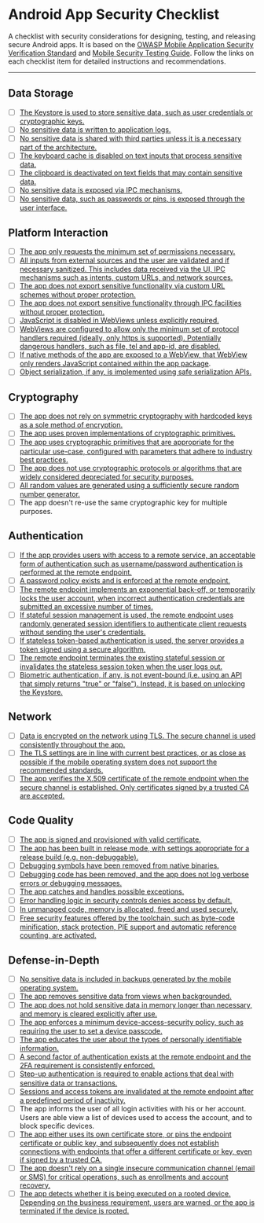 # Android App Security Checklist

A checklist with security considerations for designing, testing, and releasing secure Android apps. It is based on the [OWASP Mobile Application Security Verification Standard](https://github.com/OWASP/owasp-masvs/) and [Mobile Security Testing Guide](https://github.com/OWASP/owasp-mstg/). Follow the links on each checklist item for detailed instructions and recommendations.

------------------------------------------------------------------------------
## Data Storage

- [ ] [The Keystore is used to store sensitive data, such as user credentials or cryptographic keys.](https://github.com/OWASP/owasp-mstg/blob/master/Document/0x05d-Testing-Data-Storage.md#testing-for-sensitive-data-in-local-storage)
- [ ] [No sensitive data is written to application logs.](https://github.com/OWASP/owasp-mstg/blob/master/Document/0x05d-Testing-Data-Storage.md#testing-for-sensitive-data-in-logs)
- [ ] [No sensitive data is shared with third parties unless it is a necessary part of the architecture.](https://github.com/OWASP/owasp-mstg/blob/master/Document/0x05d-Testing-Data-Storage.md#testing-whether-sensitive-data-is-sent-to-third-parties)
- [ ] [The keyboard cache is disabled on text inputs that process sensitive data.](https://github.com/OWASP/owasp-mstg/blob/master/Document/0x05d-Testing-Data-Storage.md#testing-whether-the-keyboard-cache-is-disabled-for-text-input-fields)
- [ ] [The clipboard is deactivated on text fields that may contain sensitive data.](https://github.com/OWASP/owasp-mstg/blob/master/Document/0x05d-Testing-Data-Storage.md#testing-for-sensitive-data-in-the-clipboard)
- [ ] [No sensitive data is exposed via IPC mechanisms.](https://github.com/OWASP/owasp-mstg/blob/master/Document/0x05d-Testing-Data-Storage.md#testing-whether-sensitive-data-is-exposed-via-ipc-mechanisms)
- [ ] [No sensitive data, such as passwords or pins, is exposed through the user interface.](https://github.com/OWASP/owasp-mstg/blob/master/Document/0x05d-Testing-Data-Storage.md#testing-for-sensitive-data-disclosure-through-the-user-interface)

## Platform Interaction

- [ ] [The app only requests the minimum set of permissions necessary.](https://github.com/OWASP/owasp-mstg/blob/master/Document/0x05h-Testing-Platform-Interaction.md#testing-app-permissions)
- [ ] [All inputs from external sources and the user are validated and if necessary sanitized. This includes data received via the UI, IPC mechanisms such as intents, custom URLs, and network sources.](https://github.com/OWASP/owasp-mstg/blob/master/Document/0x04h-Testing-Code-Quality.md#user-content-testing-for-injection-flaws)
- [ ] [The app does not export sensitive functionality via custom URL schemes without proper protection.](https://github.com/OWASP/owasp-mstg/blob/master/Document/0x05h-Testing-Platform-Interaction.md#testing-custom-url-schemes)
- [ ] [The app does not export sensitive functionality through IPC facilities without proper protection.](https://github.com/OWASP/owasp-mstg/blob/master/Document/0x05h-Testing-Platform-Interaction.md#testing-for-sensitive-functionality-exposure-through-ipc)
- [ ] [JavaScript is disabled in WebViews unless explicitly required.](https://github.com/OWASP/owasp-mstg/blob/master/Document/0x05h-Testing-Platform-Interaction.md#testing-javascript-execution-in-webviews)
- [ ] [WebViews are configured to allow only the minimum set of protocol handlers required (ideally, only https is supported). Potentially dangerous handlers, such as file, tel and app-id, are disabled.](https://github.com/OWASP/owasp-mstg/blob/master/Document/0x05h-Testing-Platform-Interaction.md#testing-webview-protocol-handlers)
- [ ] [If native methods of the app are exposed to a WebView, that WebView only renders JavaScript contained within the app package](https://github.com/OWASP/owasp-mstg/blob/master/Document/0x05h-Testing-Platform-Interaction.md#testing-whether-java-objects-are-exposed-through-webviews).
- [ ] [Object serialization, if any, is implemented using safe serialization APIs.](https://github.com/OWASP/owasp-mstg/blob/master/Document/0x05h-Testing-Platform-Interaction.md#user-content-testing-object-persistence)

## Cryptography

- [ ] [The app does not rely on symmetric cryptography with hardcoded keys as a sole method of encryption.](https://github.com/OWASP/owasp-mstg/blob/master/Document/0x04g-Testing-Cryptography.md#user-content-testing-for-hardcoded-cryptographic-keys)
- [ ] [The app uses proven implementations of cryptographic primitives.](https://github.com/OWASP/owasp-mstg/blob/master/Document/0x04g-Testing-Cryptography.md#user-content-testing-for-custom-implementations-of-cryptography)
- [ ] [The app uses cryptographic primitives that are appropriate for the particular use-case, configured with parameters that adhere to industry best practices.](https://github.com/OWASP/owasp-mstg/blob/master/Document/0x05e-Testing-Cryptography.md#user-content-verifying-the-configuration-of-cryptographic-standard-algorithms)
- [ ] [The app does not use cryptographic protocols or algorithms that are widely considered depreciated for security purposes.](https://github.com/OWASP/owasp-mstg/blob/master/Document/0x04g-Testing-Cryptography.md#user-content-testing-for-insecure-andor-deprecated-cryptographic-algorithms)
- [ ] [All random values are generated using a sufficiently secure random number generator.](https://github.com/OWASP/owasp-mstg/blob/master/Document/0x05e-Testing-Cryptography.md#user-content-testing-random-number-generation)
- [ ] The app doesn't re-use the same cryptographic key for multiple purposes.

## Authentication

- [ ] [If the app provides users with access to a remote service, an acceptable form of authentication such as username/password authentication is performed at the remote endpoint.](https://github.com/OWASP/owasp-mstg/blob/master/Document/0x04e-Testing-Authentication-and-Session-Management.md#user-content-testing-authentication-with-the-back-end)
- [ ] [A password policy exists and is enforced at the remote endpoint.](https://github.com/OWASP/owasp-mstg/blob/master/Document/0x04e-Testing-Authentication-and-Session-Management.md#user-content-testing-the-password-policy)
- [ ] [The remote endpoint implements an exponential back-off, or temporarily locks the user account, when incorrect authentication credentials are submitted an excessive number of times.](https://github.com/OWASP/owasp-mstg/blob/master/Document/0x04e-Testing-Authentication-and-Session-Management.md#user-content-testing-excessive-login-attempts)
- [ ] [If stateful session management is used, the remote endpoint uses randomly generated session identifiers to authenticate client requests without sending the user's credentials.](https://github.com/OWASP/owasp-mstg/blob/master/Document/0x04e-Testing-Authentication-and-Session-Management.md#user-content-testing-session-management)
- [ ] [If stateless token-based authentication is used, the server provides a token signed using a secure algorithm.](https://github.com/OWASP/owasp-mstg/blob/master/Document/0x04e-Testing-Authentication-and-Session-Management.md#user-content-testing-stateless-token-based-authentication)
- [ ] [The remote endpoint terminates the existing stateful session or invalidates the stateless session token when the user logs out.](https://github.com/OWASP/owasp-mstg/blob/master/Document/0x04e-Testing-Authentication-and-Session-Management.md#user-content-testing-the-logout-functionality)
- [ ] [Biometric authentication, if any, is not event-bound (i.e. using an API that simply returns "true" or "false"). Instead, it is based on unlocking the Keystore.](https://github.com/OWASP/owasp-mstg/blob/master/Document/0x05f-Testing-Local-Authentication.md#testing-biometric-authentication)

## Network

- [ ] [Data is encrypted on the network using TLS. The secure channel is used consistently throughout the app.](https://github.com/OWASP/owasp-mstg/blob/master/Document/0x04f-Testing-Network-Communication.md#testing-for-unencrypted-sensitive-data-on-the-network)
- [ ] [The TLS settings are in line with current best practices, or as close as possible if the mobile operating system does not support the recommended standards.](https://github.com/OWASP/owasp-mstg/blob/master/Document/0x04f-Testing-Network-Communication.md#testing-for-unencrypted-sensitive-data-on-the-network#verifying-the-tls-settings)
- [ ] [The app verifies the X.509 certificate of the remote endpoint when the secure channel is established. Only certificates signed by a trusted CA are accepted.](https://github.com/OWASP/owasp-mstg/blob/master/Document/0x05g-Testing-Network-Communication.md#testing-endpoint-identify-verification)

## Code Quality

- [ ] [The app is signed and provisioned with valid certificate.](https://github.com/OWASP/owasp-mstg/blob/master/Document/0x05i-Testing-Code-Quality-and-Build-Settings.md#verifying-that-the-app-is-properly-signed)
- [ ] [The app has been built in release mode, with settings appropriate for a release build (e.g. non-debuggable).](https://github.com/OWASP/owasp-mstg/blob/master/Document/0x05i-Testing-Code-Quality-and-Build-Settings.md#testing-if-the-app-is-debuggable)
- [ ] [Debugging symbols have been removed from native binaries.](https://github.com/OWASP/owasp-mstg/blob/master/Document/0x05i-Testing-Code-Quality-and-Build-Settings.md#testing-for-debugging-symbols)
- [ ] [Debugging code has been removed, and the app does not log verbose errors or debugging messages.](https://github.com/OWASP/owasp-mstg/blob/master/Document/0x05i-Testing-Code-Quality-and-Build-Settings.md#testing-for-debugging-code-and-verbose-error-logging)
- [ ] [The app catches and handles possible exceptions.](https://github.com/OWASP/owasp-mstg/blob/master/Document/0x05i-Testing-Code-Quality-and-Build-Settings.md#testing-exception-handling)
- [ ] [Error handling logic in security controls denies access by default.](https://github.com/OWASP/owasp-mstg/blob/master/Document/0x05i-Testing-Code-Quality-and-Build-Settings.md#testing-exception-handling)
- [ ] [In unmanaged code, memory is allocated, freed and used securely.](https://github.com/OWASP/owasp-mstg/blob/master/Document/0x04h-Testing-Code-Quality.md##user-content-testing-for-memory-corruption-bugs-in-native-code)
- [ ] [Free security features offered by the toolchain, such as byte-code minification, stack protection, PIE support and automatic reference counting, are activated.](https://github.com/OWASP/owasp-mstg/blob/master/Document/0x05i-Testing-Code-Quality-and-Build-Settings.md#user-content-verify-that-free-security-features-are-activated)

## Defense-in-Depth

- [ ] [No sensitive data is included in backups generated by the mobile operating system.](https://github.com/OWASP/owasp-mstg/blob/master/Document/0x05d-Testing-Data-Storage.md#testing-for-sensitive-data-in-backups)
- [ ] [The app removes sensitive data from views when backgrounded.](https://github.com/OWASP/owasp-mstg/blob/master/Document/0x05d-Testing-Data-Storage.md#testing-for-sensitive-information-in-auto-generated-screenshots)
- [ ] [The app does not hold sensitive data in memory longer than necessary, and memory is cleared explicitly after use.](https://github.com/OWASP/owasp-mstg/blob/master/Document/0x05d-Testing-Data-Storage.md#testing-for-sensitive-data-in-memory)
- [ ] [The app enforces a minimum device-access-security policy, such as requiring the user to set a device passcode.](https://github.com/OWASP/owasp-mstg/blob/master/Document/0x05d-Testing-Data-Storage.md#testing-the-device-access-security-policy)
- [ ] [The app educates the user about the types of personally identifiable information.](https://github.com/OWASP/owasp-mstg/blob/master/Document/0x05d-Testing-Data-Storage.md#testing-the-device-access-security-policy)
- [ ] [A second factor of authentication exists at the remote endpoint and the 2FA requirement is consistently enforced.](https://github.com/OWASP/owasp-mstg/blob/master/Document/0x04e-Testing-Authentication-and-Session-Management.md#user-content-testing-2-factor-authentication-and-step-up-authentication)
- [ ] [Step-up authentication is required to enable actions that deal with sensitive data or transactions.](https://github.com/OWASP/owasp-mstg/blob/master/Document/0x04e-Testing-Authentication-and-Session-Management.md#user-content-testing-2-factor-authentication-and-step-up-authentication)
- [ ] [Sessions and access tokens are invalidated at the remote endpoint after a predefined period of inactivity.](https://github.com/OWASP/owasp-mstg/blob/master/Document/0x04e-Testing-Authentication-and-Session-Management.md#user-content-testing-the-session-timeout)
- [ ] The app informs the user of all login activities with his or her account. Users are able view a list of devices used to access the account, and to block specific devices.
- [ ] [The app either uses its own certificate store, or pins the endpoint certificate or public key, and subsequently does not establish connections with endpoints that offer a different certificate or key, even if signed by a trusted CA.](https://github.com/OWASP/owasp-mstg/blob/master/Document/0x05g-Testing-Network-Communication.md#user-content-testing-custom-certificate-stores-and-ssl-pinning)
- [ ] [The app doesn't rely on a single insecure communication channel (email or SMS) for critical operations, such as enrollments and account recovery.](https://github.com/OWASP/owasp-mstg/blob/master/Document/0x04f-Testing-Network-Communication.md#verifying-that-critical-operations-use-secure-communication-channels)
- [ ] [The app detects whether it is being executed on a rooted device. Depending on the business requirement, users are warned, or the app is terminated if the device is rooted.](https://github.com/OWASP/owasp-mstg/blob/master/Document/0x05j-Testing-Resiliency-Against-Reverse-Engineering.md#user-content-testing-root-detection)
